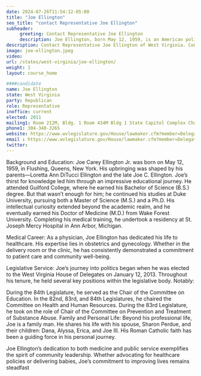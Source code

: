 ```yaml
---
date: 2024-07-26T11:54:12-05:00
title: "Joe Ellington"
seo_title: "contact Representative Joe Ellington"
subheader:
     greeting: Contact Representative Joe Ellington
     description: Joe Ellington, born May 12, 1959, is an American politician affiliated with the Republican Party. He serves in the West Virginia House of Delegates, representing District 38, and assumed office on December 1, 2022.
description: Contact Representative Joe Ellington of West Virginia. Contact information for Joe Ellington includes email address, phone number, and mailing address.
image: joe-ellington.jpeg
video:
url: /states/west-virginia/joe-ellington/
weight: 1
layout: course_home

####candidate
name: Joe Ellington
state: West Virginia
party: Republican
role: Representative
inoffice: current
elected: 2011
mailing1: Room 212M, Bldg. 1 Room 434M Bldg 1 State Capitol Complex Charleston, WV 25305
phone1: 304-340-3265
website: https://www.wvlegislature.gov/House/lawmaker.cfm?member=Delegate%20Ellington/
email : https://www.wvlegislature.gov/House/lawmaker.cfm?member=Delegate%20Ellington/
twitter:
---
```

Background and Education: Joe Carey Ellington Jr. was born on May 12, 1959, in Flushing, Queens, New York. His upbringing was shaped by his parents—Loretta Ann DiTucci Ellington and the late Joe C. Ellington. Joe’s thirst for knowledge led him through an impressive educational journey. He attended Guilford College, where he earned his Bachelor of Science (B.S.) degree. But that wasn’t enough for him; he continued his studies at Duke University, pursuing both a Master of Science (M.S.) and a Ph.D. His intellectual curiosity extended beyond the academic realm, and he eventually earned his Doctor of Medicine (M.D.) from Wake Forest University. Completing his medical training, he undertook a residency at St. Joseph Mercy Hospital in Ann Arbor, Michigan.

Medical Career: As a physician, Joe Ellington has dedicated his life to healthcare. His expertise lies in obstetrics and gynecology. Whether in the delivery room or the clinic, he has consistently demonstrated a commitment to patient care and community well-being.

Legislative Service: Joe’s journey into politics began when he was elected to the West Virginia House of Delegates on January 12, 2013. Throughout his tenure, he held several key positions within the legislative body. Notably:

During the 84th Legislature, he served as the Chair of the Committee on Education.
In the 82nd, 83rd, and 84th Legislatures, he chaired the Committee on Health and Human Resources.
During the 83rd Legislature, he took on the role of Chair of the Committee on Prevention and Treatment of Substance Abuse.
Family and Personal Life: Beyond his professional life, Joe is a family man. He shares his life with his spouse, Sharon Perdue, and their children: Dana, Alyssa, Erica, and Joe III. His Roman Catholic faith has been a guiding force in his personal journey.

Joe Ellington’s dedication to both medicine and public service exemplifies the spirit of community leadership. Whether advocating for healthcare policies or delivering babies, Joe’s commitment to improving lives remains steadfast
